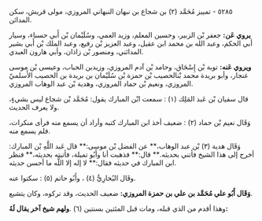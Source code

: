 ٥٢٨٥ - تمييز مُحَمَّد (٢) بن شجاع بن نبهان النبهاني المروزي، مولى قريش، سكن المدائن.

**يروي عَن:** جعفر بْن الزبير، وحسين المعلم، وزيد العمي، وسُلَيْمان بْن أَبي حسناء، وسيار أبي الحكم، وعبد الله بن محمد ابن عقيل، وعبد العزيز بْن رفيع، وعبد الملك بْن أَبي بشير المدائني، ومنصور بْن زاذان، وأبي هارون العبدي.

**ويروي عَنه:** توبة بْن إِسْحَاق، وحامد بْن آدم المروزي، وزيدبن الحباب، وعيسى بْن موسى غنجار، وأبو بريدة محمد بْنالحصيب بْن حمزة بْن سُلَيْمان بن بريدة بن الحصيب الأَسلميّ المروزي، ونعيم بْن حماد المروزي، وهدية بْن عبد الوهاب المروزي.

قال سفيان بْن عَبد المَلِك (١) : سمعت ابْن المبارك يقول: مُحَمَّد بْن شجاع ليس بشيءٍ، ولا يعرف الحديث.

وَقَال نعيم بْن حماد (٢) : ضعيف أخذ ابن المبارك كتبه وأراد أن يسمع منه فرأى منكرات، فلم يسمع منه.

وَقَال هدية (٣) بْن عبد الوهاب،** عن الفضل بْن موسى:** قال عَبد اللَّهِ بْن المبارك: أخرج إلى هذا الشيخ فأتني بحديثه.** قال:** فذهبت أنا وأَبُو تميلة، فأتيته بحديثه،** فنظر ابن المبارك في حديثه فقال:** لا إله إلا اللَّه ما أحسن حديثه.

وقَال البُخارِيُّ (٤) ، وأَبُو حاتم (٥) : سكتوا عنه.

**وَقَال أَبُو علي مُحَمَّد بن علي بن حمزة المروزي:** ضعيف الحديث، وقد تركوه، وكان يتشيع.

وهذا أقدم من الذي قبله، ومات قبل المئتين بسنتين (٦) .**ولهم شيخ آخر يقال لَهُ:**